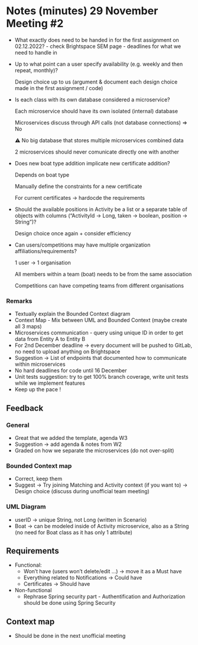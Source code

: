 # Notes (minutes) 29 November Meeting #2

- What exactly does need to be handed in for the first assignment on 02.12.2022? - check Brightspace SEM page - deadlines for what we need to handle in

- Up to what point can a user specify availability (e.g. weekly and then repeat, monthly)?
    
    Design choice up to us (argument & document each design choice made in the first assignment / code) 
    
- Is each class with its own database considered a microservice?
    
    Each microservice should have its own isolated (internal) database
    
    Microservices discuss through API calls (not database connections) ⇒ No 
    
    ⚠️ No big database that stores multiple microservices  combined data 
    
    2 microservices should never comunicate directly one with another
    
- Does new boat type addition implicate new certificate addition?
    
    Depends on boat type 
    
    Manually define the constraints for a new certificate
    
    For current certificates → hardocde the requirements
    
- Should the available positions in Activity be a list or a separate table of objects with columns (“ActivityId -> Long, taken -> boolean, position -> String”)?
    
    Design choice once again + consider efficiency 
    
- Can users/competitions may have multiple organization affiliations/requirements?
    
    1 user → 1 organisation
    
    All members within a team (boat) needs to be from the same association
    
    Competitions can have competing teams from different organisations
    

### Remarks

- Textually explain the Bounded Context diagram
- Context Map - Mix between UML and Bounded Context (maybe create all 3 maps)
- Microservices communication - query using unique ID in order to get data from Entity A to Entity B
- For 2nd December deadline → every document will be pushed to GitLab, no need to upload anything on Brightspace
- Suggestion → List of endpoints that documented how to communicate within microservices
- No hard deadlines for code until 16 December
- Unit tests suggestion: try to get 100% branch coverage, write unit tests while we implement features
- Keep up the pace !

## Feedback

### General

- Great that we added the template, agenda W3
- Suggestion → add agenda & notes from W2
- Graded on how we separate the microservices (do not over-split)

### Bounded Context map

- Correct, keep them
- Suggest → Try joining Matching and Activity context (if you want to) → Design choice (discuss during unofficial team meeting)

### UML Diagram

- userID → unique String, not Long (written in Scenario)
- Boat → can be modeled inside of Activity microservice, also as a String (no need for Boat class as it has only 1 attribute)

## Requirements

- Functional:
    - Won’t have (users won’t delete/edit …) → move it as a Must have
    - Everything related to Notifications → Could have
    - Certificates → Should have
- Non-functional
    - Rephrase Spring security part - Authentification and Authorization should be done using Spring Security

## Context map

- Should be done in the next unofficial meeting